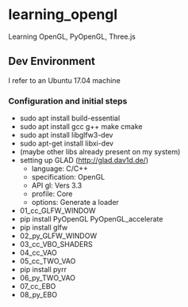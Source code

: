 # learning_opengl

Learning OpenGL, PyOpenGL, Three.js

## Dev Environment

I refer to an Ubuntu 17.04 machine

### Configuration and initial steps

* sudo apt install build-essential
* sudo apt install gcc g++ make cmake
* sudo apt install libglfw3-dev
* sudo apt-get install libxi-dev
* (maybe other libs already present on my system)
* setting up GLAD (http://glad.dav1d.de/)
  - language: C/C++
  - specification: OpenGL
  - API gl: Vers 3.3
  - profile: Core
  - options: Generate a loader
* 01_cc_GLFW_WINDOW
* pip install PyOpenGL PyOpenGL_accelerate
* pip install glfw
* 02_py_GLFW_WINDOW
* 03_cc_VBO_SHADERS
* 04_cc_VAO
* 05_cc_TWO_VAO
* pip install pyrr
* 06_py_TWO_VAO
* 07_cc_EBO
* 08_py_EBO

